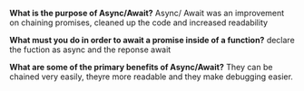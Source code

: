 
<b>What is the purpose of Async/Await?</b>
Async/ Await was an improvement on chaining promises, cleaned up the code and increased readability

<b>What must you do in order to await a promise inside of a function?</b>
declare the fuction as async and the reponse await

<b>What are some of the primary benefits of Async/Await?</b>
They can be chained very easily, theyre more readable and they make debugging easier.